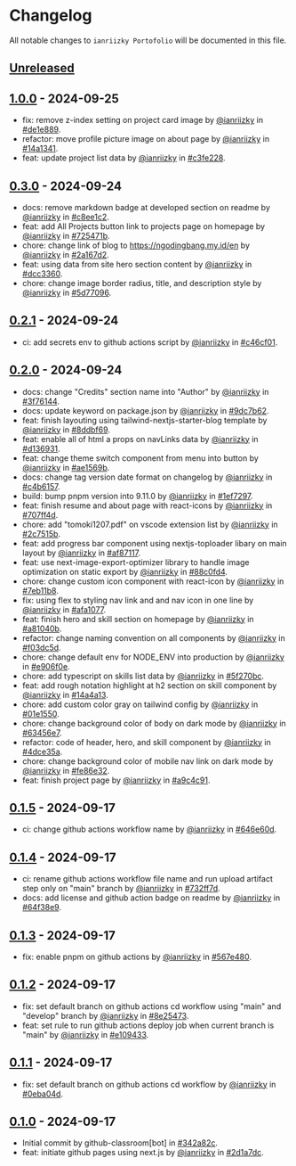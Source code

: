 # Changelog

All notable changes to `ianriizky Portofolio` will be documented in this file.

## [Unreleased](https://github.com/ianriizky/ianriizky.github.io/compare/1.0.0...develop)

## [1.0.0](https://github.com/ianriizky/ianriizky.github.io/releases/tag/1.0.0) - 2024-09-25

- fix: remove z-index setting on project card image by [@ianriizky](https://github.com/ianriizky) in [#de1e889](https://github.com/ianriizky/ianriizky.github.io/commit/de1e889a50434dd51027fc3d0b4e9dbdd3810861).
- refactor: move profile picture image on about page by [@ianriizky](https://github.com/ianriizky) in [#14a1341](https://github.com/ianriizky/ianriizky.github.io/commit/14a1341fd0649eda657c4b091bd5ccefd5a39caf).
- feat: update project list data by [@ianriizky](https://github.com/ianriizky) in [#c3fe228](https://github.com/ianriizky/ianriizky.github.io/commit/c3fe2283fa4a2e05eaf28d7322273dbc9e171300).

## [0.3.0](https://github.com/ianriizky/ianriizky.github.io/releases/tag/0.3.0) - 2024-09-24

- docs: remove markdown badge at developed section on readme by [@ianriizky](https://github.com/ianriizky) in [#c8ee1c2](https://github.com/ianriizky/ianriizky.github.io/commit/c8ee1c21f0ecb8703fddf6c4efe161a8d7edf77d).
- feat: add All Projects button link to projects page on homepage by [@ianriizky](https://github.com/ianriizky) in [#725471b](https://github.com/ianriizky/ianriizky.github.io/commit/725471bf3f01a4260cc8de94c4a61b1db333fab6).
- chore: change link of blog to https://ngodingbang.my.id/en by [@ianriizky](https://github.com/ianriizky) in [#2a167d2](https://github.com/ianriizky/ianriizky.github.io/commit/2a167d2c70436ec73e8672a861ec062814749a1d).
- feat: using data from site hero section content by [@ianriizky](https://github.com/ianriizky) in [#dcc3360](https://github.com/ianriizky/ianriizky.github.io/commit/dcc3360af6fc94b97d2447c152fd2aca3c0967ab).
- chore: change image border radius, title, and description style by [@ianriizky](https://github.com/ianriizky) in [#5d77096](https://github.com/ianriizky/ianriizky.github.io/commit/5d770961e97851c0ab4cc2926026f2c41e3e1a4e).

## [0.2.1](https://github.com/ianriizky/ianriizky.github.io/releases/tag/0.2.1) - 2024-09-24

- ci: add secrets env to github actions script by [@ianriizky](https://github.com/ianriizky) in [#c46cf01](https://github.com/ianriizky/ianriizky.github.io/commit/c46cf019885c0409a8e8cd8168bf2907f9af2e52).

## [0.2.0](https://github.com/ianriizky/ianriizky.github.io/releases/tag/0.2.0) - 2024-09-24

- docs: change "Credits" section name into "Author" by [@ianriizky](https://github.com/ianriizky) in [#3f76144](https://github.com/ianriizky/ianriizky.github.io/commit/3f761449ede44f1e063e47b1619e3f4383cdcbbc).
- docs: update keyword on package.json by [@ianriizky](https://github.com/ianriizky) in [#9dc7b62](https://github.com/ianriizky/ianriizky.github.io/commit/9dc7b62d8f2c593e65a779a34190ed9e73f95663).
- feat: finish layouting using tailwind-nextjs-starter-blog template by [@ianriizky](https://github.com/ianriizky) in [#8ddbf69](https://github.com/ianriizky/ianriizky.github.io/commit/8ddbf69dd706413c163a80cdadaa76f82b0724eb).
- feat: enable all of html a props on navLinks data by [@ianriizky](https://github.com/ianriizky) in [#d136931](https://github.com/ianriizky/ianriizky.github.io/commit/d136931855acbb5adc0ef005f70a8613ff0fb00a).
- feat: change theme switch component from menu into button by [@ianriizky](https://github.com/ianriizky) in [#ae1569b](https://github.com/ianriizky/ianriizky.github.io/commit/ae1569ba2165a3f0c8d1922dfad4f9394e9bed48).
- docs: change tag version date format on changelog by [@ianriizky](https://github.com/ianriizky) in [#c4b6157](https://github.com/ianriizky/ianriizky.github.io/commit/c4b615744f865953745c90572d8a766c5cd37c44).
- build: bump pnpm version into 9.11.0 by [@ianriizky](https://github.com/ianriizky) in [#1ef7297](https://github.com/ianriizky/ianriizky.github.io/commit/1ef72973f4706e68430f155852f5885241b64b26).
- feat: finish resume and about page with react-icons by [@ianriizky](https://github.com/ianriizky) in [#707ff4d](https://github.com/ianriizky/ianriizky.github.io/commit/707ff4dd342f27fa0cc0ab6c4bdb14634297102d).
- chore: add "tomoki1207.pdf" on vscode extension list by [@ianriizky](https://github.com/ianriizky) in [#2c7515b](https://github.com/ianriizky/ianriizky.github.io/commit/2c7515be29e3da8db8ecad4fb010c23a2e28816f).
- feat: add progress bar component using nextjs-toploader libary on main layout by [@ianriizky](https://github.com/ianriizky) in [#af87117](https://github.com/ianriizky/ianriizky.github.io/commit/af87117e1c6b5bebdd3d462a825715110754084a).
- feat: use next-image-export-optimizer library to handle image optimization on static export by [@ianriizky](https://github.com/ianriizky) in [#88c0fd4](https://github.com/ianriizky/ianriizky.github.io/commit/88c0fd43adbff7778b7308afa80c6d00ca4e3fbd).
- chore: change custom icon component with react-icon by [@ianriizky](https://github.com/ianriizky) in [#7eb11b8](https://github.com/ianriizky/ianriizky.github.io/commit/7eb11b80998f8e163bff274ae55f4705ada09370).
- fix: using flex to styling nav link and and nav icon in one line by [@ianriizky](https://github.com/ianriizky) in [#afa1077](https://github.com/ianriizky/ianriizky.github.io/commit/afa107764ff6cc5c92c03607a25a4792f2d9f062).
- feat: finish hero and skill section on homepage by [@ianriizky](https://github.com/ianriizky) in [#a81040b](https://github.com/ianriizky/ianriizky.github.io/commit/a81040b39ba3e57ae1ffc6bde1a665c123982e06).
- refactor: change naming convention on all components by [@ianriizky](https://github.com/ianriizky) in [#f03dc5d](https://github.com/ianriizky/ianriizky.github.io/commit/f03dc5df68898f71b6b4f7eb9a854b0606539690).
- chore: change default env for NODE_ENV into production by [@ianriizky](https://github.com/ianriizky) in [#e906f0e](https://github.com/ianriizky/ianriizky.github.io/commit/e906f0e167d2f6452c1c7cffd1fde9029e008869).
- chore: add typescript on skills list data by [@ianriizky](https://github.com/ianriizky) in [#5f270bc](https://github.com/ianriizky/ianriizky.github.io/commit/5f270bc0bdcdeae8fa314c42a050cb241717b1fa).
- feat: add rough notation highlight at h2 section on skill component by [@ianriizky](https://github.com/ianriizky) in [#14a4a13](https://github.com/ianriizky/ianriizky.github.io/commit/14a4a13fc583afafe01758f1cb78b6430eac05c0).
- chore: add custom color gray on tailwind config by [@ianriizky](https://github.com/ianriizky) in [#01e1550](https://github.com/ianriizky/ianriizky.github.io/commit/01e15507fecdd286cdb53b0ff193f8e9c8c806ad).
- chore: change background color of body on dark mode by [@ianriizky](https://github.com/ianriizky) in [#63456e7](https://github.com/ianriizky/ianriizky.github.io/commit/63456e7ea0a6648c5b19fca7fecc6b2ef9a5a309).
- refactor: code of header, hero, and skill component by [@ianriizky](https://github.com/ianriizky) in [#4dce35a](https://github.com/ianriizky/ianriizky.github.io/commit/4dce35ad642b44f9326bd273cd9dc52129d69806).
- chore: change background color of mobile nav link on dark mode by [@ianriizky](https://github.com/ianriizky) in [#fe86e32](https://github.com/ianriizky/ianriizky.github.io/commit/fe86e324fdd802004a8f6a64a64c2e58fbf650e4).
- feat: finish project page by [@ianriizky](https://github.com/ianriizky) in [#a9c4c91](https://github.com/ianriizky/ianriizky.github.io/commit/a9c4c91483be033f7c4581c3ee56579d7f4149bc).

## [0.1.5](https://github.com/ianriizky/ianriizky.github.io/releases/tag/0.1.5) - 2024-09-17

- ci: change github actions workflow name by [@ianriizky](https://github.com/ianriizky) in [#646e60d](https://github.com/ianriizky/ianriizky.github.io/commit/646e60db69f09942944f595b4c3ec199952db2fb).

## [0.1.4](https://github.com/ianriizky/ianriizky.github.io/releases/tag/0.1.4) - 2024-09-17

- ci: rename github actions workflow file name and run upload artifact step only on "main" branch by [@ianriizky](https://github.com/ianriizky) in [#732ff7d](https://github.com/ianriizky/ianriizky.github.io/commit/732ff7d781856f915c193a20be06e778fb3a7f1e).
- docs: add license and github action badge on readme by [@ianriizky](https://github.com/ianriizky) in [#64f38e9](https://github.com/ianriizky/ianriizky.github.io/commit/64f38e98de1dcde46e91724b9acba8672ff56487).

## [0.1.3](https://github.com/ianriizky/ianriizky.github.io/releases/tag/0.1.3) - 2024-09-17

- fix: enable pnpm on github actions by [@ianriizky](https://github.com/ianriizky) in [#567e480](https://github.com/ianriizky/ianriizky.github.io/commit/567e480e104c3ad35b1697232ce6176e42bcea91).

## [0.1.2](https://github.com/ianriizky/ianriizky.github.io/releases/tag/0.1.2) - 2024-09-17

- fix: set default branch on github actions cd workflow using "main" and "develop" branch by [@ianriizky](https://github.com/ianriizky) in [#8e25473](https://github.com/ianriizky/ianriizky.github.io/commit/8e25473903b43ff8959c76d5fdfb5fced62fa7d3).
- feat: set rule to run github actions deploy job when current branch is "main" by [@ianriizky](https://github.com/ianriizky) in [#e109433](https://github.com/ianriizky/ianriizky.github.io/commit/e109433e45d377cf4394395de65d0710dcadbaeb).

## [0.1.1](https://github.com/ianriizky/ianriizky.github.io/releases/tag/0.1.1) - 2024-09-17

- fix: set default branch on github actions cd workflow by [@ianriizky](https://github.com/ianriizky) in [#0eba04d](https://github.com/ianriizky/ianriizky.github.io/commit/0eba04d456a484a1c1660df8b3c7ddaae0bd8354).

## [0.1.0](https://github.com/ianriizky/ianriizky.github.io/releases/tag/0.1.0) - 2024-09-17

- Initial commit by github-classroom[bot] in [#342a82c](https://github.com/ianriizky/ianriizky.github.io/commit/342a82c7bf6eea53789889b5806e049842050e63).
- feat: initiate github pages using next.js by [@ianriizky](https://github.com/ianriizky) in [#2d1a7dc](https://github.com/ianriizky/ianriizky.github.io/commit/2d1a7dcabe220f0f9fa27ac0393f88f7b4015294).
